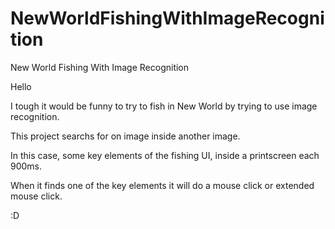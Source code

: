 # NewWorldFishingWithImageRecognition
New World Fishing With Image Recognition

Hello

I tough it would be funny to try to fish in New World by trying to use image recognition.

This project searchs for on image inside another image.

In this case, some key elements of the fishing UI, inside a printscreen each 900ms.

When it finds one of the key elements it will do a mouse click or extended mouse click.

:D
